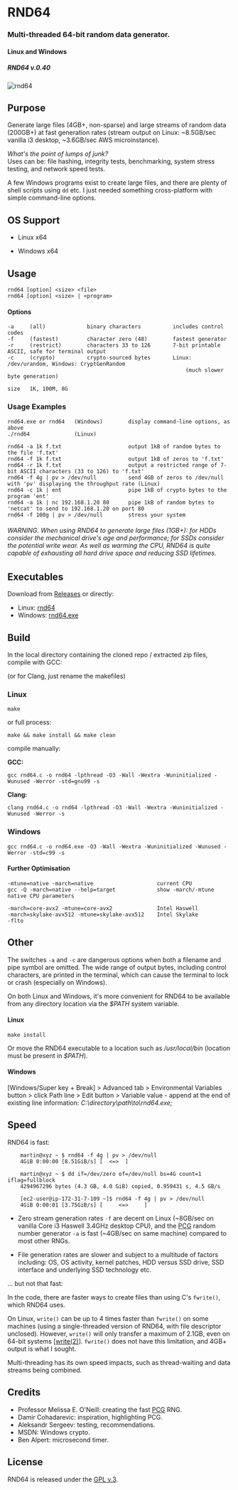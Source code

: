 
# RND64

### Multi-threaded 64-bit random data generator.

#### Linux and Windows

##### RND64 v.0.40


[1]: https://tinram.github.io/images/rnd64.png
![rnd64][1]


## Purpose

Generate large files (4GB+, non-sparse) and large streams of random data (200GB+) at fast generation rates (stream output on Linux: ~8.5GB/sec vanilla i3 desktop, ~3.6GB/sec AWS microinstance).

*What's the point of lumps of junk?*  
Uses can be: file hashing, integrity tests, benchmarking, system stress testing, and network speed tests.

A few Windows programs exist to create large files, and there are plenty of shell scripts using `dd` etc. I just needed something cross-platform with simple command-line options.


## OS Support

+ Linux x64

+ Windows x64


## Usage

    rnd64 [option] <size> <file>
    rnd64 [option] <size> | <program>

#### Options

    -a     (all)             binary characters          includes control codes
    -f     (fastest)         character zero (48)        fastest generator
    -r     (restrict)        characters 33 to 126       7-bit printable ASCII, safe for terminal output
    -c     (crypto)          crypto-sourced bytes       Linux: /dev/urandom, Windows: CryptGenRandom
                                                            (much slower byte generation)

    size   1K, 100M, 8G


### Usage Examples

    rnd64.exe or rnd64   (Windows)        display command-line options, as above
    ./rnd64              (Linux)

    rnd64 -a 1k f.txt                     output 1kB of random bytes to the file 'f.txt'
    rnd64 -f 1k f.txt                     output 1kB of zeros to 'f.txt'
    rnd64 -r 1k f.txt                     output a restricted range of 7-bit ASCII characters (33 to 126) to 'f.txt'
    rnd64 -f 4g | pv > /dev/null          send 4GB of zeros to /dev/null with 'pv' displaying the throughput rate (Linux)
    rnd64 -c 1k | ent                     pipe 1kB of crypto bytes to the program 'ent'
    rnd64 -a 1k | nc 192.168.1.20 80      pipe 1kB of random bytes to 'netcat' to send to 192.168.1.20 on port 80
    rnd64 -f 100g | pv > /dev/null        stress your system


###### WARNING. When using RND64 to generate large files (1GB+): for HDDs consider the mechanical drive's age and performance; for SSDs consider the potential write wear. As well as warming the CPU, RND64 is quite capable of exhausting all hard drive space and reducing SSD lifetimes.


## Executables

Download from [Releases](https://github.com/Tinram/RND64/releases/latest) or directly:

+ Linux: [rnd64](https://github.com/Tinram/RND64/raw/master/bin/rnd64)
+ Windows: [rnd64.exe](https://github.com/Tinram/RND64/raw/master/bin/rnd64.exe)


## Build

In the local directory containing the cloned repo / extracted zip files, compile with GCC:

(or for Clang, just rename the makefiles)

### Linux

    make

or full process:

    make && make install && make clean

compile manually:

**GCC:**

    gcc rnd64.c -o rnd64 -lpthread -O3 -Wall -Wextra -Wuninitialized -Wunused -Werror -std=gnu99 -s

**Clang:**

    clang rnd64.c -o rnd64 -lpthread -O3 -Wall -Wextra -Wuninitialized -Wunused -Werror -s

### Windows

    gcc rnd64.c -o rnd64.exe -O3 -Wall -Wextra -Wuninitialized -Wunused -Werror -std=c99 -s

#### Further Optimisation

    -mtune=native -march=native                    current CPU
    gcc -Q -march=native --help=target             show -march/-mtune native CPU parameters

    -march=core-avx2 -mtune=core-avx2              Intel Haswell
    -march=skylake-avx512 -mtune=skylake-avx512    Intel Skylake
    -flto


## Other

The switches `-a` and `-c` are dangerous options when both a filename and pipe symbol are omitted. The wide range of output bytes, including control characters, are printed in the terminal, which can cause the terminal to lock or crash (especially on Windows).

On both Linux and Windows, it's more convenient for RND64 to be available from any directory location via the *$PATH* system variable.

#### Linux

    make install

Or move the RND64 executable to a location such as */usr/local/bin*  (location must be present in *$PATH*).

#### Windows

[Windows/Super key + Break] > Advanced tab > Environmental Variables button > click Path line > Edit button > Variable value - append at the end of existing line information: *C:\directory\path\to\rnd64.exe\;*


## Speed

RND64 is fast:

        martin@xyz ~ $ rnd64 -f 4g | pv > /dev/null
        4GiB 0:00:00 [8.51GiB/s] [  <=>  ]

        martin@xyz ~ $ dd if=/dev/zero of=/dev/null bs=4G count=1 iflag=fullblock
        4294967296 bytes (4.3 GB, 4.0 GiB) copied, 0.959431 s, 4.5 GB/s

        [ec2-user@ip-172-31-7-109 ~]$ rnd64 -f 4g | pv > /dev/null
        4GiB 0:00:01 [3.75GiB/s] [     <=>     ]

+ Zero stream generation rates `-f` are decent on Linux (~8GB/sec on vanilla Core i3 Haswell 3.4GHz desktop CPU), and the [PCG](http://www.pcg-random.org/) random number generator `-a` is fast (~4GB/sec on same machine) compared to most other RNGs.

+ File generation rates are slower and subject to a multitude of factors including: OS, OS activity, kernel patches, HDD versus SSD drive, SSD interface and underlying SSD technology etc.

... but not that fast:

In the code, there are faster ways to create files than using C's `fwrite()`, which RND64 uses.

On Linux, `write()` can be up to 4 times faster than `fwrite()` on some machines (using a single-threaded version of RND64, with file descriptor unclosed).  However, `write()` will only transfer a maximum of 2.1GB, even on 64-bit systems [[write(2)](http://man7.org/linux/man-pages/man2/write.2.html)]. `fwrite()` does not have this limitation, and 4GB+ output is what I sought.

Multi-threading has its own speed impacts, such as thread-waiting and data streams being combined.


## Credits

+ Professor Melissa E. O'Neill: creating the fast [PCG](http://www.pcg-random.org/) RNG.
+ Damir Cohadarevic: inspiration, highlighting PCG.
+ Aleksandr Sergeev: testing, recommendations.
+ MSDN: Windows crypto.
+ Ben Alpert: microsecond timer.


## License

RND64 is released under the [GPL v.3](https://www.gnu.org/licenses/gpl-3.0.html).
